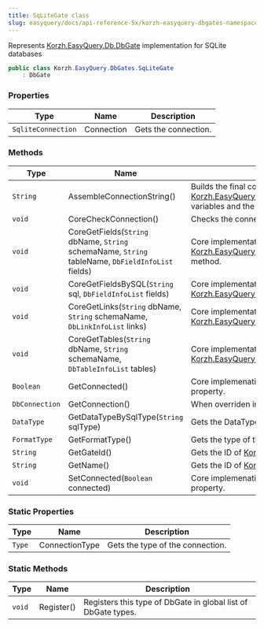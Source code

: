 ```yaml
---
title: SqLiteGate class
slug: easyquery/docs/api-reference-5x/korzh-easyquery-dbgates-namespace/sqlitegate-class
---
```



Represents [Korzh.EasyQuery.Db.DbGate](/api-reference-5x/korzh-easyquery-db-namespace/dbgate-class) implementation for SQLite databases
```csharp
public class Korzh.EasyQuery.DbGates.SqLiteGate
    : DbGate

```

### Properties

| Type | Name | Description | 
| --- | --- | --- | 
| `SqliteConnection` | Connection | Gets the connection. | 


### Methods

| Type | Name | Description | 
| --- | --- | --- | 
| `String` | AssembleConnectionString() | Builds the final connection string based on the string defined in [Korzh.EasyQuery.Db.DbGate.ConnectionString](/api-reference-5x/korzh-easyquery-db-namespace/dbgate-class) property,  current environment variables and the parameters defined in UserID and Password properties. | 
| `void` | CoreCheckConnection() | Checks the connection.  <exception cref="T:Korzh.EasyQuery.Db.DbGateException">Connection is null</exception> | 
| `void` | CoreGetFields(`String` dbName, `String` schemaName, `String` tableName, `DbFieldInfoList` fields) | Core implementation of [Korzh.EasyQuery.Db.DbGate.GetFields(System.String,System.String,System.String)](/api-reference-5x/korzh-easyquery-db-namespace/dbgate-class) method. | 
| `void` | CoreGetFieldsBySQL(`String` sql, `DbFieldInfoList` fields) | Core implementation of [Korzh.EasyQuery.Db.DbGate.GetFieldsBySQL(System.String)](/api-reference-5x/korzh-easyquery-db-namespace/dbgate-class) method. | 
| `void` | CoreGetLinks(`String` dbName, `String` schemaName, `DbLinkInfoList` links) | Core implementation of [Korzh.EasyQuery.Db.DbGate.GetLinks(System.String,System.String)](/api-reference-5x/korzh-easyquery-db-namespace/dbgate-class) method. | 
| `void` | CoreGetTables(`String` dbName, `String` schemaName, `DbTableInfoList` tables) | Core implementation of [Korzh.EasyQuery.Db.DbGate.GetTables(System.String,System.String)](/api-reference-5x/korzh-easyquery-db-namespace/dbgate-class) method. | 
| `Boolean` | GetConnected() | Core implemenation of "get" method of [Korzh.EasyQuery.Db.DbGate.Connected](/api-reference-5x/korzh-easyquery-db-namespace/dbgate-class) property. | 
| `DbConnection` | GetConnection() | When overriden in derived class, returns the connection | 
| `DataType` | GetDataTypeBySqlType(`String` sqlType) | Gets the DataType enum value by by SQLite data type. | 
| `FormatType` | GetFormatType() | Gets the type of the format. | 
| `String` | GetGateId() | Gets the ID of [Korzh.EasyQuery.Db.DbGate](/api-reference-5x/korzh-easyquery-db-namespace/dbgate-class) type. | 
| `String` | GetName() | Gets the ID of [Korzh.EasyQuery.Db.DbGate](/api-reference-5x/korzh-easyquery-db-namespace/dbgate-class) type. | 
| `void` | SetConnected(`Boolean` connected) | Core implemenation of "set" method of [Korzh.EasyQuery.Db.DbGate.Connected](/api-reference-5x/korzh-easyquery-db-namespace/dbgate-class) property. | 


### Static Properties

| Type | Name | Description | 
| --- | --- | --- | 
| `Type` | ConnectionType | Gets the type of the connection. | 


### Static Methods

| Type | Name | Description | 
| --- | --- | --- | 
| `void` | Register() | Registers this type of DbGate in global list of DbGate types. |